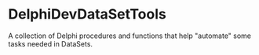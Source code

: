 DelphiDevDataSetTools
=====================

A collection of Delphi procedures and functions that help "automate" some tasks needed in DataSets. 
